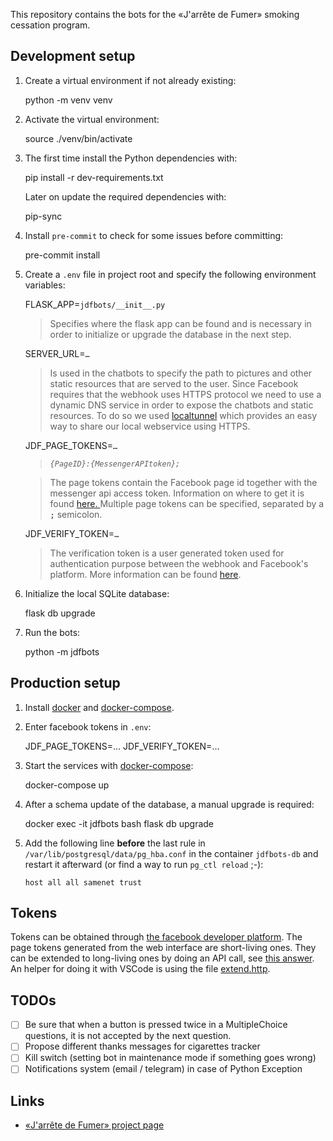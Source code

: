 
This repository contains the bots for the «J'arrête de Fumer» smoking cessation
program.

## Development setup

1. Create a virtual environment if not already existing:

   python -m venv venv

2. Activate the virtual environment:

   source ./venv/bin/activate

3. The first time install the Python dependencies with:

   pip install -r dev-requirements.txt

   Later on update the required dependencies with:

   pip-sync

4. Install `pre-commit` to check for some issues before committing:

   pre-commit install

5. Create a `.env` file in project root and specify the following environment variables:

   FLASK_APP=`jdfbots/__init__.py`
   > Specifies where the flask app can be found and is necessary in order to initialize or upgrade the database in the next step.

   SERVER_URL=`…`

   > Is used in the chatbots to specify the path to pictures and other static resources that are served to the user. Since Facebook requires that the webhook uses HTTPS protocol we need to use a dynamic DNS service in order to expose the chatbots and static resources. To do so we used [localtunnel][] which provides an easy way to share our local webservice using HTTPS.

   JDF_PAGE_TOKENS=`…`

   > _`{PageID}:{MessengerAPItoken};`_

   > The page tokens contain the Facebook page id together with the messenger api access token. Information on where to get it is found [here. ](#markdown-header-tokens) Multiple page tokens can be specified, separated by a __`;`__ semicolon.

   JDF_VERIFY_TOKEN=`…`

   > The verification token is a user generated token used for authentication purpose between the webhook and Facebook's platform. More information can be found [here](https://developers.facebook.com/docs/messenger-platform/getting-started/webhook-setup/).

6. Initialize the local SQLite database:

   flask db upgrade

7. Run the bots:

   python -m jdfbots

## Production setup

1.  Install [docker][] and [docker-compose][].

2.  Enter facebook tokens in `.env`:

    JDF_PAGE_TOKENS=…
    JDF_VERIFY_TOKEN=…

3.  Start the services with [docker-compose][]:

    docker-compose up

4.  After a schema update of the database, a manual upgrade is required:

    docker exec -it jdfbots bash
    flask db upgrade

5.  Add the following line **before** the last rule in
    `/var/lib/postgresql/data/pg_hba.conf` in the container `jdfbots-db` and
    restart it afterward (or find a way to run `pg_ctl reload` ;-):

        host all all samenet trust

[docker]: https://www.docker.com/
[docker-compose]: https://docs.docker.com/compose/install/
[localtunnel]: https://localtunnel.github.io/www/

## Tokens

Tokens can be obtained through [the facebook developer
platform][facebook-developer]. The page tokens generated from the web interface are short-living ones. They can be extended to long-living ones by doing an API call, see [this answer][extend-token]. An helper for doing it with VSCode is using the file [extend.http](extend.http).

[facebook-developer]: https://developers.facebook.com/
[extend-token]: https://stackoverflow.com/questions/10467272/get-long-live-access-token-from-facebook

## TODOs

- [ ] Be sure that when a button is pressed twice in a MultipleChoice questions,
      it is not accepted by the next question.
- [ ] Propose different thanks messages for cigarettes tracker
- [ ] Kill switch (setting bot in maintenance mode if something goes wrong)
- [ ] Notifications system (email / telegram) in case of Python Exception

## Links

- [«J'arrête de Fumer» project page](https://c4science.ch/project/view/1964/)

